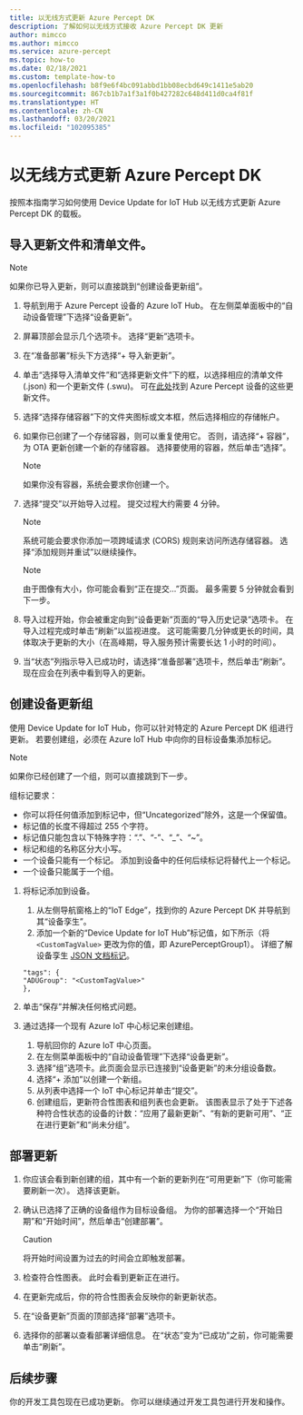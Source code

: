 ```yaml
---
title: 以无线方式更新 Azure Percept DK
description: 了解如何以无线方式接收 Azure Percept DK 更新
author: mimcco
ms.author: mimcco
ms.service: azure-percept
ms.topic: how-to
ms.date: 02/18/2021
ms.custom: template-how-to
ms.openlocfilehash: b8f9e6f4bc091abbd1bb08ecbd649c1411e5ab20
ms.sourcegitcommit: 867cb1b7a1f3a1f0b427282c648d411d0ca4f81f
ms.translationtype: HT
ms.contentlocale: zh-CN
ms.lasthandoff: 03/20/2021
ms.locfileid: "102095385"
---
```

# <a name="update-your-azure-percept-dk-over-the-air"></a>以无线方式更新 Azure Percept DK

按照本指南学习如何使用 Device Update for IoT Hub 以无线方式更新 Azure Percept DK 的载板。

## <a name="import-your-update-file-and-manifest-file"></a>导入更新文件和清单文件。

> [!NOTE]
> 如果你已导入更新，则可以直接跳到“创建设备更新组”。

1. 导航到用于 Azure Percept 设备的 Azure IoT Hub。 在左侧菜单面板中的“自动设备管理”下选择“设备更新”。 
 
1. 屏幕顶部会显示几个选项卡。 选择“更新”选项卡。
 
1. 在“准备部署”标头下方选择“+ 导入新更新”。 
 
1. 单击“选择导入清单文件”和“选择更新文件”下的框，以选择相应的清单文件 (.json) 和一个更新文件 (.swu)。 可在[此处](https://go.microsoft.com/fwlink/?linkid=2155625)找到 Azure Percept 设备的这些更新文件。
 
1. 选择“选择存储容器”下的文件夹图标或文本框，然后选择相应的存储帐户。
 
1. 如果你已创建了一个存储容器，则可以重复使用它。 否则，请选择“+ 容器”，为 OTA 更新创建一个新的存储容器。 选择要使用的容器，然后单击“选择”。
 
    >[!Note]
    >如果你没有容器，系统会要求你创建一个。
 
1. 选择“提交”以开始导入过程。 提交过程大约需要 4 分钟。
 
    >[!Note]
    >系统可能会要求你添加一项跨域请求 (CORS) 规则来访问所选存储容器。 选择“添加规则并重试”以继续操作。
 
    >[!Note]
    >由于图像有大小，你可能会看到“正在提交...”页面。 最多需要 5 分钟就会看到下一步。
    
1. 导入过程开始，你会被重定向到“设备更新”页面的“导入历史记录”选项卡。 在导入过程完成时单击“刷新”以监视进度。 这可能需要几分钟或更长的时间，具体取决于更新的大小（在高峰期，导入服务预计需要长达 1 小时的时间）。

1. 当“状态”列指示导入已成功时，请选择“准备部署”选项卡，然后单击“刷新”。  现在应会在列表中看到导入的更新。
 
## <a name="create-a-device-update-group"></a>创建设备更新组
使用 Device Update for IoT Hub，你可以针对特定的 Azure Percept DK 组进行更新。 若要创建组，必须在 Azure IoT Hub 中向你的目标设备集添加标记。

> [!NOTE]
> 如果你已经创建了一个组，则可以直接跳到下一步。

组标记要求：
- 你可以将任何值添加到标记中，但“Uncategorized”除外，这是一个保留值。
- 标记值的长度不得超过 255 个字符。
- 标记值只能包含以下特殊字符：“.”、“-”、“_”、“~”。
- 标记和组的名称区分大小写。
- 一个设备只能有一个标记。 添加到设备中的任何后续标记将替代上一个标记。
- 一个设备只能属于一个组。

1. 将标记添加到设备。
    1. 从左侧导航窗格上的“IoT Edge”，找到你的 Azure Percept DK 并导航到其“设备孪生”。
    1. 添加一个新的“Device Update for IoT Hub”标记值，如下所示（将 ```<CustomTagValue>``` 更改为你的值，即 AzurePerceptGroup1）。 详细了解设备孪生 [JSON 文档标记](https://docs.microsoft.com/azure/iot-hub/iot-hub-devguide-device-twins#device-twins)。

    ```
    "tags": {
    "ADUGroup": "<CustomTagValue>"
    },
    ```

 
1. 单击“保存”并解决任何格式问题。
 
1. 通过选择一个现有 Azure IoT 中心标记来创建组。
    1. 导航回你的 Azure IoT 中心页面。
    1. 在左侧菜单面板中的“自动设备管理”下选择“设备更新”。 
    1. 选择“组”选项卡。此页面会显示已连接到“设备更新”的未分组设备数。
    1. 选择“+ 添加”以创建一个新组。
    1. 从列表中选择一个 IoT 中心标记并单击“提交”。
    1. 创建组后，更新符合性图表和组列表也会更新。 该图表显示了处于下述各种符合性状态的设备的计数：“应用了最新更新”、“有新的更新可用”、“正在进行更新”和“尚未分组”。   
 

## <a name="deploy-an-update"></a>部署更新
1. 你应该会看到新创建的组，其中有一个新的更新列在“可用更新”下（你可能需要刷新一次）。 选择该更新。
 
1. 确认已选择了正确的设备组作为目标设备组。 为你的部署选择一个“开始日期”和“开始时间”，然后单击“创建部署”。 

    >[!CAUTION]
    >将开始时间设置为过去的时间会立即触发部署。
 
1. 检查符合性图表。 此时会看到更新正在进行。
 
1. 在更新完成后，你的符合性图表会反映你的新更新状态。
 
1. 在“设备更新”页面的顶部选择“部署”选项卡。 
 
1. 选择你的部署以查看部署详细信息。 在“状态”变为“已成功”之前，你可能需要单击“刷新”。  

## <a name="next-steps"></a>后续步骤

你的开发工具包现在已成功更新。 你可以继续通过开发工具包进行开发和操作。